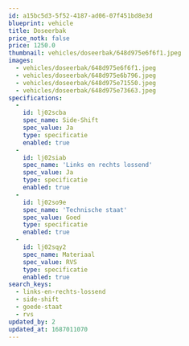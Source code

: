 ```yaml
---
id: a15bc5d3-5f52-4187-ad06-07f451bd8e3d
blueprint: vehicle
title: Doseerbak
price_notk: false
price: 1250.0
thumbnail: vehicles/doseerbak/648d975e6f6f1.jpeg
images:
  - vehicles/doseerbak/648d975e6f6f1.jpeg
  - vehicles/doseerbak/648d975e6b796.jpeg
  - vehicles/doseerbak/648d975e71550.jpeg
  - vehicles/doseerbak/648d975e73663.jpeg
specifications:
  -
    id: lj02scba
    spec_name: Side-Shift
    spec_value: Ja
    type: specificatie
    enabled: true
  -
    id: lj02siab
    spec_name: 'Links en rechts lossend'
    spec_value: Ja
    type: specificatie
    enabled: true
  -
    id: lj02so9e
    spec_name: 'Technische staat'
    spec_value: Goed
    type: specificatie
    enabled: true
  -
    id: lj02sqy2
    spec_name: Materiaal
    spec_value: RVS
    type: specificatie
    enabled: true
search_keys:
  - links-en-rechts-lossend
  - side-shift
  - goede-staat
  - rvs
updated_by: 2
updated_at: 1687011070
---
```

